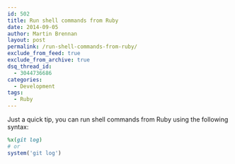 ```yaml
---
id: 502
title: Run shell commands from Ruby
date: 2014-09-05
author: Martin Brennan
layout: post
permalink: /run-shell-commands-from-ruby/
exclude_from_feed: true
exclude_from_archive: true
dsq_thread_id:
  - 3044736686
categories:
  - Development
tags:
  - Ruby
---
```

Just a quick tip, you can run shell commands from Ruby using the following syntax:

```ruby
%x(git log)
# or
system('git log')
```
